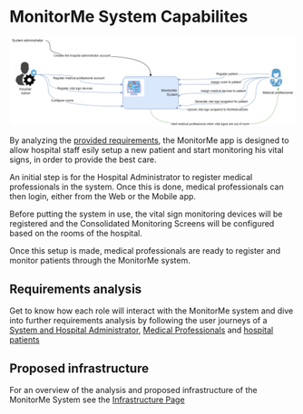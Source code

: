 # MonitorMe System Capabilites

![Capabilities diagram](https://github.com/ArchitectsEvolutionZone/MonitorMe/blob/main/resources/capabilities%20overview%203.png)

By analyzing the [provided requirements](https://github.com/ArchitectsEvolutionZone/MonitorMe/blob/main/Requirements/Functional%20Requirements.md), the MonitorMe app is designed to allow hospital staff esily setup a new patient and start monitoring his vital signs, in order to provide the best care. 

An initial step is for the Hospital Administrator to register medical professionals in the system. Once this is done, medical professionals can then login, either from the Web or the Mobile app. 

Before putting the system in use, the vital sign monitoring devices will be registered and the Consolidated Monitoring Screens will be configured based on the rooms of the hospital. 

Once this setup is made, medical professionals are ready to register and monitor patients through the MonitorMe system.

## Requirements analysis
Get to know how each role will interact with the MonitorMe system and dive into further requirements analysis by following the user journeys of a [System and Hospital Administrator](https://github.com/ArchitectsEvolutionZone/MonitorMe/blob/main/UserJourneysFolder/HospitalAdmin.md), [Medical Professionals](https://github.com/ArchitectsEvolutionZone/MonitorMe/blob/main/UserJourneysFolder/MedicalProfessional.md) and [hospital patients](https://github.com/ArchitectsEvolutionZone/MonitorMe/blob/main/UserJourneysFolder/Patient.md) 


## Proposed infrastructure 
For an overview of the analysis and proposed infrastructure of the MonitorMe System see the [Infrastructure Page](https://github.com/ArchitectsEvolutionZone/MonitorMe/blob/main/Overview/Infrastructure.md) 
